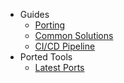   - Guides
    - [Porting](/Guides/Porting.md)
    - [Common Solutions](/Guides/CommonSolutions.md)
    - [CI/CD Pipeline](/Guides/Pipeline.md)
  - Ported Tools
    - [Latest Ports](/Latest.md)
